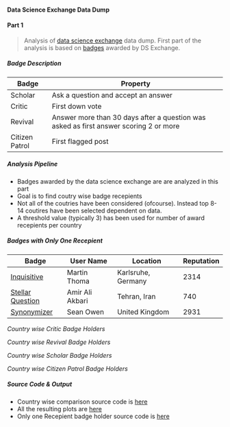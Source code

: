 #### Data Science Exchange Data Dump


#### Part 1

>Analysis of [data science exchange](https://datascience.stackexchange.com) data dump. First part of the analysis is based on [badges](https://datascience.stackexchange.com/help/badges) awarded by DS Exchange.

##### Badge Description 

|Badge|Property|
|-----|--------|
| Scholar    | Ask a question and accept an answer        |
| Critic    |  First down vote        |
| Revival    | Answer more than 30 days after a question was asked as first answer scoring 2 or more       |
| Citizen Patrol    |  First flagged post       |

##### Analysis Pipeline
* Badges awarded by the data science exchange are are analyzed in this part
* Goal is to find coutry wise badge recepients
* Not all of the coutries have been considered (ofcourse). Instead top 8-14 coutires have been selected dependent on data.
* A threshold value (typically 3) has been used for number of award recepients per country




##### Badges with Only One Recepient

|Badge|User Name|Location|Reputation
|-----|--------|---------|----------|
| [Inquisitive](https://datascience.stackexchange.com/help/badges/88/inquisitive) | Martin Thoma | Karlsruhe, Germany | 2314|
| [Stellar Question](https://datascience.stackexchange.com/help/badges/36/stellar-question)  | Amir Ali Akbari | Tehran, Iran | 740 |
| [Synonymizer](https://datascience.stackexchange.com/help/badges/72/synonymizer)   |Sean Owen | United Kingdom | 2931 |


*Country wise Critic Badge Holders*

*Country wise Revival Badge Holders*

*Country wise Scholar Badge Holders*

*Country wise Citizen Patrol Badge Holders*



##### Source Code & Output
* Country wise comparison source code is [here](https://github.com/mohitsh/seDataDump/tree/master/dataScience/badgeAnalysis)
* All the resulting plots are [here](https://github.com/mohitsh/seDataDump/tree/master/dataScience/plots)
* Only one Recepient badge holder source code is [here]()

